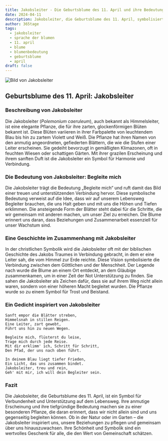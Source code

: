 ```yaml
---
title: Jakobsleiter - Die Geburtsblume des 11. April und ihre Bedeutung
date: 2024-04-11
description: Jakobsleiter, die Geburtsblume des 11. April, symbolisiert Begleite mich. Erfahre mehr über ihre Geschichte, Bedeutung und Symbolik in der Sprache der Blumen.
author: 365tage
tags:
  - jakobsleiter
  - sprache der blumen
  - 11. april
  - blume
  - blumenbedeutung
  - geburtsblume
  - april
draft: false
---
```


![Bild von Jakobsleiter](https://cdn.pixabay.com/photo/2022/08/25/17/02/jacobs-ladder-7410808_640.jpg#center)


## Geburtsblume des 11. April: Jakobsleiter

### Beschreibung von Jakobsleiter

Die Jakobsleiter (_Polemonium caeruleum_), auch bekannt als Himmelsleiter, ist eine elegante Pflanze, die für ihre zarten, glockenförmigen Blüten bekannt ist. Diese Blüten variieren in ihrer Farbpalette von leuchtendem Blau bis hin zu zartem Violett und Weiß. Die Pflanze hat ihren Namen von den anmutig angeordneten, gefiederten Blättern, die wie die Stufen einer Leiter erscheinen. Sie gedeiht bevorzugt in gemäßigten Klimazonen, oft in feuchten Wiesen oder schattigen Gärten. Mit ihrer grazilen Erscheinung und ihrem sanften Duft ist die Jakobsleiter ein Symbol für Harmonie und Verbindung.

### Die Bedeutung von Jakobsleiter: Begleite mich

Die Jakobsleiter trägt die Bedeutung „Begleite mich“ und ruft damit das Bild einer treuen und unterstützenden Verbindung hervor. Diese symbolische Bedeutung verweist auf die Idee, dass wir auf unserem Lebensweg Begleiter brauchen, die uns Halt geben und mit uns die Höhen und Tiefen erklimmen. Die ansteigende Form der Blätter steht dabei für die Schritte, die wir gemeinsam mit anderen machen, um unser Ziel zu erreichen. Die Blume erinnert uns daran, dass Beziehungen und Zusammenarbeit essenziell für unser Wachstum sind.

### Eine Geschichte im Zusammenhang mit Jakobsleiter

In der christlichen Symbolik wird die Jakobsleiter oft mit der biblischen Geschichte des Jakobs Traumes in Verbindung gebracht, in dem er eine Leiter sah, die vom Himmel zur Erde reichte. Diese Vision symbolisierte die Verbindung zwischen dem Göttlichen und der Menschheit. Der Legende nach wurde die Blume an einem Ort entdeckt, an dem Gläubige zusammenkamen, um in einer Zeit der Not Unterstützung zu finden. Sie sahen die Jakobsleiter als Zeichen dafür, dass sie auf ihrem Weg nicht allein waren, sondern von einer höheren Macht begleitet wurden. Die Pflanze wurde so zu einem Symbol für Trost und Beistand.

### Ein Gedicht inspiriert von Jakobsleiter

```
Sanft empor die Blätter streben,  
Himmelsnah in stillen Reigen.  
Eine Leiter, zart gewebt,  
Führt uns hin zu neuen Wegen.  

Begleite mich, flüsterst du leise,  
Trage mich durch jede Reise.  
Mit dir erklimm' ich, Schritt für Schritt,  
Den Pfad, der uns nach oben führt.  

In deinem Blau liegt tiefer Frieden,  
Ein Licht, das uns zusammen bindet.  
Jakobsleiter, treu und rein,  
Geh' mit mir, ich will dein Begleiter sein.  
```

### Fazit

Die Jakobsleiter, die Geburtsblume des 11. April, ist ein Symbol für Verbundenheit und Unterstützung auf dem Lebensweg. Ihre anmutige Erscheinung und ihre tiefgründige Bedeutung machen sie zu einer besonderen Pflanze, die daran erinnert, dass wir nicht allein sind und uns gegenseitig begleiten können. Ob in der Natur oder im Garten – die Jakobsleiter inspiriert uns, unsere Beziehungen zu pflegen und gemeinsam über uns hinauszuwachsen. Ihre Schönheit und Symbolik sind ein wertvolles Geschenk für alle, die den Wert von Gemeinschaft schätzen.